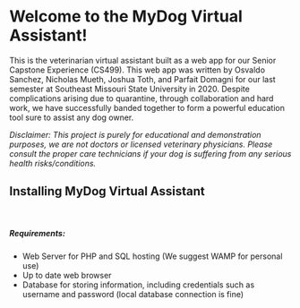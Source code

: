 <h1>Welcome to the MyDog Virtual Assistant!</h1>
This is the veterinarian virtual assistant built as a web app for our Senior Capstone Experience (CS499). This web app was written by Osvaldo Sanchez, Nicholas Mueth, Joshua Toth, and Parfait Domagni for our last semester at Southeast Missouri State University in 2020. Despite complications arising due to quarantine, through collaboration and hard work, we have successfully banded together to form a powerful education tool sure to assist any dog owner.

<i>Disclaimer: This project is purely for educational and demonstration purposes, we are not doctors or licensed veterinary physicians. Please consult the proper care technicians if your dog is suffering from any serious health risks/conditions.</i>

<h2>Installing MyDog Virtual Assistant</h2>
<br>
<h5>Requirements:</h5>
<ul>
  <li>Web Server for PHP and SQL hosting (We suggest WAMP for personal use)</li>
  <li>Up to date web browser</li>
  <li>Database for storing information, including credentials such as username and password (local database connection is fine)</li>
</ul>
<br>
